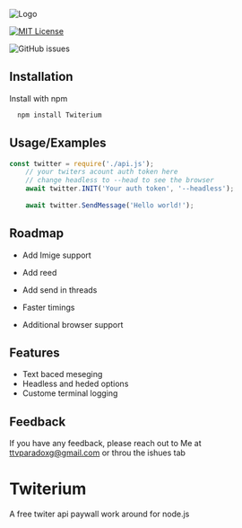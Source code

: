 
![Logo](https://i.ibb.co/9WX6PfR/Twiterium-logo.png)




[![MIT License](https://img.shields.io/badge/License-MIT-green.svg)](https://choosealicense.com/licenses/mit/)

![GitHub issues](https://img.shields.io/github/issues/landonm26301/Twiterium)



## Installation

Install with npm

```bash
  npm install Twiterium
```
    
## Usage/Examples

```javascript
const twitter = require('./api.js');
    // your twiters acount auth token here 
    // change headless to --head to see the browser 
    await twitter.INIT('Your auth token', '--headless'); 
    
    await twitter.SendMessage('Hello world!');
```



## Roadmap

- Add Imige support

- Add reed

- Add send in threads 

- Faster timings

- Additional browser support


## Features

- Text baced meseging
- Headless and heded options
- Custome terminal logging

## Feedback

If you have any feedback, please reach out to Me at ttvparadoxg@gmail.com or throu the ishues tab


# Twiterium

 A free twiter api paywall work around for node.js

 


